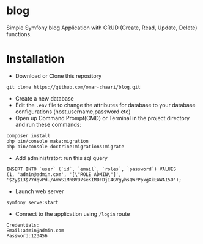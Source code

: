 # blog
Simple Symfony blog Application with CRUD (Create, Read, Update, Delete) functions.
# Installation

- Download or Clone this repository
```
git clone https://github.com/omar-chaari/blog.git
```
- Create a new database
- Edit the ```.env``` file to change the attributes for database to your database configurations (host,username,password etc)
- Open up Command Prompt(CMD) or Terminal in the project directory and run these commands:
```
composer install
php bin/console make:migration
php bin/console doctrine:migrations:migrate
```
- Add administrator: run this sql query 

```
INSERT INTO `user` (`id`, `email`, `roles`, `password`) VALUES
(1, 'admin@admin.com', '[\"ROLE_ADMIN\"]', '$2y$13$7YdqvPd./AmWS1MnBVD7seKIMDFDjI4GVgyhsQWrPpxgXkEWWAI5O');
```
- Launch web server
```
symfony serve:start
```
- Connect to the application using  ```/login``` route
```
Credentials:
Email:admin@admin.com
Password:123456
```
